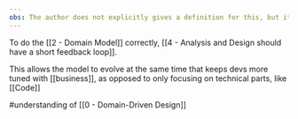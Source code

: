 ```yaml
---
obs: The author does not explicitly gives a definition for this, but it seems the basis of his work
---
```


To do the [[2 - Domain Model]] correctly, [[4 - Analysis and Design should have a short feedback loop]].

This allows the model to evolve at the same time that keeps devs more tuned with [[business]], as opposed to only focusing on technical parts, like [[Code]]

#understanding  of [[0 - Domain-Driven Design]]